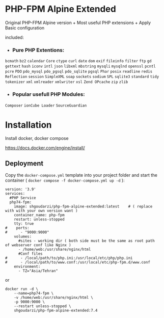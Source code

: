 # PHP-FPM Alpine Extended 
Original PHP-FPM Alpine version + Most useful PHP extensions + Apply Basic configuration

included:

+ ### Pure PHP Extentions:
`bcmath`
`bz2`
`calendar`
`Core`
`ctype`
`curl`
`date`
`dom`
`exif`
`fileinfo`
`filter`
`ftp`
`gd`
`gettext`
`hash`
`iconv`
`intl`
`json`
`libxml`
`mbstring`
`mysqli`
`mysqlnd`
`openssl`
`pcntl`
`pcre`
`PDO`
`pdo_mysql`
`pdo_pgsql`
`pdo_sqlite`
`pgsql`
`Phar`
`posix`
`readline`
`redis`
`Reflection`
`session`
`SimpleXML`
`soap`
`sockets`
`sodium`
`SPL`
`sqlite3`
`standard`
`tidy`
`tokenizer`
`xml`
`xmlreader`
`xmlwriter`
`xsl`
`Zend OPcache`
`zip`
`zlib`

+ ### Popular usefull PHP Modules:

`Composer`
`ionCube Loader`
`SourceGuardian`


# Installation


Install docker, docker compose

https://docs.docker.com/engine/install/


## Deployment

Copy the `docker-compose.yml` template into your project folder and start the container ( `docker compose -f docker-compose.yml up -d` ):

```
version: '3.9'
services:
  #PHP Service
  php74-fpm:
    image: shgoudarzi/php-fpm-alpine-extended:latest    # ( replace with with your own version want )
    container_name: php-fpm
    restart: unless-stopped
    tty: true
#    ports:
#      - "9000:9000"
    volumes:
      #sites - working dir ( both side must be the same as root path of webserver conf like Nginx )
      - /home/web:/usr/share/nginx/html
      #Conf files
#      - /local/path/to/php.ini:/usr/local/etc/php/php.ini
#      - /local/path/to/www.conf:/usr/local/etc/php-fpm.d/www.conf
    environment:
      - TZ="Asia/Tehran"
```


or

```
docker run -d \
    --name=php74-fpm \
    -v /home/web:/usr/share/nginx/html \
    -p 9000:9000 \
    --restart unless-stopped \
    shgoudarzi/php-fpm-alpine-extended:7.4
```


